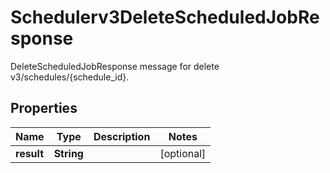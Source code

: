 

# Schedulerv3DeleteScheduledJobResponse

DeleteScheduledJobResponse message for delete v3/schedules/{schedule_id}.

## Properties

| Name | Type | Description | Notes |
|------------ | ------------- | ------------- | -------------|
|**result** | **String** |  |  [optional] |



